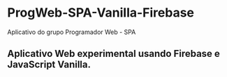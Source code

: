# ProgWeb-SPA-Vanilla-Firebase
Aplicativo do grupo Programador Web - SPA
## Aplicativo Web experimental usando Firebase e JavaScript Vanilla.
